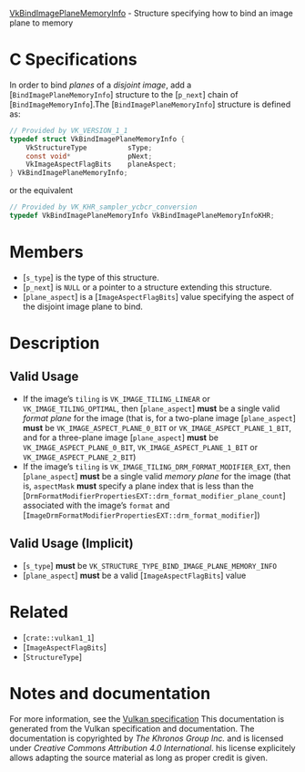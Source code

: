 [VkBindImagePlaneMemoryInfo](https://www.khronos.org/registry/vulkan/specs/1.3-extensions/man/html/VkBindImagePlaneMemoryInfo.html) - Structure specifying how to bind an image plane to memory

# C Specifications
In order to bind *planes* of a *disjoint image*, add a
[`BindImagePlaneMemoryInfo`] structure to the [`p_next`] chain of
[`BindImageMemoryInfo`].The [`BindImagePlaneMemoryInfo`] structure is defined as:
```c
// Provided by VK_VERSION_1_1
typedef struct VkBindImagePlaneMemoryInfo {
    VkStructureType          sType;
    const void*              pNext;
    VkImageAspectFlagBits    planeAspect;
} VkBindImagePlaneMemoryInfo;
```
or the equivalent
```c
// Provided by VK_KHR_sampler_ycbcr_conversion
typedef VkBindImagePlaneMemoryInfo VkBindImagePlaneMemoryInfoKHR;
```

# Members
- [`s_type`] is the type of this structure.
- [`p_next`] is `NULL` or a pointer to a structure extending this structure.
- [`plane_aspect`] is a [`ImageAspectFlagBits`] value specifying the aspect of the disjoint image plane to bind.

# Description
## Valid Usage
-    If the image’s `tiling` is `VK_IMAGE_TILING_LINEAR` or `VK_IMAGE_TILING_OPTIMAL`, then [`plane_aspect`] **must**  be a single valid *format plane* for the image (that is, for a two-plane image [`plane_aspect`] **must**  be `VK_IMAGE_ASPECT_PLANE_0_BIT` or `VK_IMAGE_ASPECT_PLANE_1_BIT`, and for a three-plane image [`plane_aspect`] **must**  be `VK_IMAGE_ASPECT_PLANE_0_BIT`, `VK_IMAGE_ASPECT_PLANE_1_BIT` or `VK_IMAGE_ASPECT_PLANE_2_BIT`)
-    If the image’s `tiling` is `VK_IMAGE_TILING_DRM_FORMAT_MODIFIER_EXT`, then [`plane_aspect`] **must**  be a single valid *memory plane* for the image (that is, `aspectMask` **must**  specify a plane index that is less than the [`DrmFormatModifierPropertiesEXT::drm_format_modifier_plane_count`] associated with the image’s `format` and [`ImageDrmFormatModifierPropertiesEXT::drm_format_modifier`])

## Valid Usage (Implicit)
-  [`s_type`] **must**  be `VK_STRUCTURE_TYPE_BIND_IMAGE_PLANE_MEMORY_INFO`
-  [`plane_aspect`] **must**  be a valid [`ImageAspectFlagBits`] value

# Related
- [`crate::vulkan1_1`]
- [`ImageAspectFlagBits`]
- [`StructureType`]

# Notes and documentation
For more information, see the [Vulkan specification](https://www.khronos.org/registry/vulkan/specs/1.3-extensions/html/vkspec.html)
This documentation is generated from the Vulkan specification and documentation.
The documentation is copyrighted by *The Khronos Group Inc.* and is licensed under *Creative Commons Attribution 4.0 International*.
his license explicitely allows adapting the source material as long as proper credit is given.
        